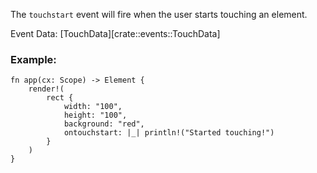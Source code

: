 The `touchstart` event will fire when the user starts touching an element.

Event Data: [TouchData][crate::events::TouchData]

### Example:

```rust, no_run
fn app(cx: Scope) -> Element {
    render!(
        rect {
            width: "100",
            height: "100",
            background: "red",
            ontouchstart: |_| println!("Started touching!")
        }
    )
}